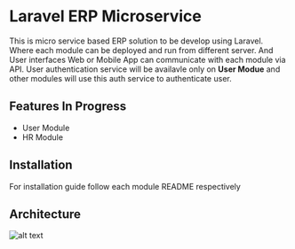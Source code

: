 Laravel ERP Microservice
=====

This is micro service based ERP solution to be develop using Laravel. Where each module can be deployed and run from different server. And User interfaces Web or Mobile App can communicate with each module via API. User authentication service will be availavle only on **User Modue** and other modules will use this auth service to authenticate user.

Features In Progress
-------

* User Module
* HR Module


Installation
-------

For installation guide follow each module README respectively
 

Architecture
-------

![alt text](https://raw.githubusercontent.com/username/projectname/branch/path/to/img.png)